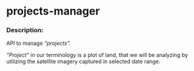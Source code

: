 # projects-manager

### Description:

API to manage _“projects”._

_“Project”_ in our terminology is a plot of land, that we will be analyzing by utilizing the
satellite imagery captured in selected date range.
